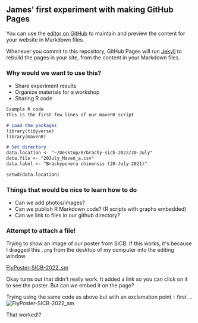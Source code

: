 ## James' first experiment with making GitHub Pages

You can use the [editor on GitHub](https://github.com/jameswaters/Project-001/edit/gh-pages/index.md) to maintain and preview the content for your website in Markdown files.

Whenever you commit to this repository, GitHub Pages will run [Jekyll](https://jekyllrb.com/) to rebuild the pages in your site, from the content in your Markdown files.

### Why would we want to use this?
 - Share experiment results
 - Organize materials for a workshop
 - Sharing R code


```markdown
Example R code
This is the first few lines of our mavenR script

# Load the packages`
library(tidyverse)
library(mavenR)

# Set directory
data.location <- "~/Desktop/R/brachy-sicb-2022/20-July"
data.file <- "20July_Maven_a.csv"
data.label <- "Brachyponera chinensis (20-July-2021)"

setwd(data.location)
```

### Things that would be nice to learn how to do 

 - Can we add photos/images?
 - Can we publish R Markdown code? (R scripts with graphs embedded)
 - Can we link to files in our github directory?

### Attempt to attach a file!
Trying to show an image of our poster from SICB. If this works, it's because I dragged this `.png` from the desktop of my computer into the editing window. 

[FlyPoster-SICB-2022_sm](https://user-images.githubusercontent.com/6729255/150399734-16f911d8-6bd6-4460-baa7-8a0cb54baae3.png)

Okay turns out that didn't really work. It added a link so you can click on it to see the poster. But can we embed it on the page? 

Trying using the same code as above but with an exclamation point `!` first ...
![FlyPoster-SICB-2022_sm](https://user-images.githubusercontent.com/6729255/150399734-16f911d8-6bd6-4460-baa7-8a0cb54baae3.png)

That worked!?


